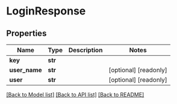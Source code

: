 # LoginResponse

## Properties
Name | Type | Description | Notes
------------ | ------------- | ------------- | -------------
**key** | **str** |  | 
**user_name** | **str** |  | [optional] [readonly] 
**user** | **str** |  | [optional] [readonly] 

[[Back to Model list]](../README.md#documentation-for-models) [[Back to API list]](../README.md#documentation-for-api-endpoints) [[Back to README]](../README.md)



